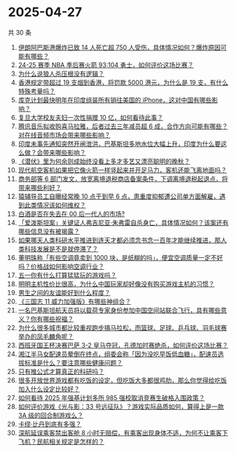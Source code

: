 # 2025-04-27

共 30 条

<!-- BEGIN ZHIHUVIDEO -->
<!-- 最后更新时间 Sun Apr 27 2025 17:07:45 GMT+0800 (China Standard Time) -->
1. [伊朗阿巴斯港爆炸已致 14 人死亡超 750 人受伤，具体情况如何？爆炸原因可能有哪些？](https://www.zhihu.com/question/1899518440097669206)
1. [24-25 赛季 NBA 季后赛火箭 93:104 勇士，如何评价这场比赛？](https://www.zhihu.com/question/1899746699917886095)
1. [为什么说狼人杀压根没有逻辑？](https://www.zhihu.com/question/657157009)
1. [香港规定带超过 19 支烟到香港，将罚款 5000 港元，为什么是 19 支，有什么特殊考量吗？](https://www.zhihu.com/question/1899511376843601137)
1. [库克计划最快明年在印度组装所有销往美国的 iPhone，这对中国有哪些影响？](https://www.zhihu.com/question/1899199372975124602)
1. [复旦大学校友夫妇一次性捐赠 10 亿，如何看待此事？](https://www.zhihu.com/question/1898380285139227970)
1. [腾讯音乐拟收购喜马拉雅，后者过去三年减员超 6 成，合作方向可能有哪些？对在线音频市场会带来哪些影响？](https://www.zhihu.com/question/1898819705243963879)
1. [印度未事先通知突然开闸泄洪，巴基斯坦多地水位大幅上升，印度为什么要这么做？会带来哪些影响？](https://www.zhihu.com/question/1899819271124641340)
1. [《潜伏》里为何余则成始终没看上多才多艺又漂亮聪明的晚秋？](https://www.zhihu.com/question/1896937332357174653)
1. [现代航空客机如果把它像火箭一样竖起来并开足马力，客机还能飞离地面吗？](https://www.zhihu.com/question/1897678724222141323)
1. [商务部等 6 部门发文，放宽离境退税商店备案条件，下调离境退税起退点，将带来哪些利好？](https://www.zhihu.com/question/1899778227351807810)
1. [猿辅导员工自曝经常晚 10 点干到早 6 点，患重度抑郁遭公司单方面解雇，遇到此类情况该如何维权？](https://www.zhihu.com/question/1899139725786326826)
1. [白酒是否在失去在 00 后一代人的市场?](https://www.zhihu.com/question/12303778372)
1. [「爱泼斯坦案」关键证人弗吉尼亚·朱弗雷自杀身亡，具体情况如何？该案还有哪些信息没有被揭露？](https://www.zhihu.com/question/1899422350191063145)
1. [如果哪天人类科研水平推进到连天才都必须念书念一百年才能继续推进，那人类科技发展是不是就停滞了？](https://www.zhihu.com/question/1894880358522151950)
1. [董明珠称「有些空调竟卖到 1000 块，是纸糊的吗」，便宜空调质量一定不好吗？价格战如何影响空调行业？](https://www.zhihu.com/question/1898384187913929297)
1. [五一你有什么打算猛猛玩的游戏吗？](https://www.zhihu.com/question/1898095475736971189)
1. [明明主机性价比很高，为什么中国玩家却好像没有购买游戏主机的习惯？](https://www.zhihu.com/question/1898457041439274795)
1. [男生之间的友谊能好到什么程度？](https://www.zhihu.com/question/63106867)
1. [《三国志 11 威力加强版》有哪些神组合？](https://www.zhihu.com/question/572463554)
1. [一名巴基斯坦航天员将以载荷专家身份参加中国空间站联合飞行，具有哪些意义？你有哪些祝福？](https://www.zhihu.com/question/1898322287989598201)
1. [为什么很多城市都比较重视跑步搞马拉松，而篮球、足球、乒乓球、羽毛球赛举办的凤毛麟角呢？](https://www.zhihu.com/question/1897761830895587743)
1. [西班牙国王杯决赛巴萨 3-2 皇马夺冠，孔德加时赛绝杀，如何评价这场比赛？](https://www.zhihu.com/question/1899723282007176690)
1. [湘江半马女配速员晕倒在终点，组委会称「因为没吃早饭低血糖」，配速员选拔标准是什么？要注意哪些健康问题？](https://www.zhihu.com/question/1898097690073629899)
1. [只有推公式才算真正的科研吗？](https://www.zhihu.com/question/4960093387)
1. [很多开放世界游戏都有吃饭的设定，但吃饭大多都很鸡肋，那么你觉得给吃饭加入什么设定比较好？](https://www.zhihu.com/question/1898781337852310972)
1. [如何看待 2025 年强基计划多所 985 强校取消竞赛生破格入围政策？](https://www.zhihu.com/question/1898335082390990949)
1. [如何评价游戏《光与影：33 号远征队》？游戏实际品质如何，算得上是一款 3A 级的回合制游戏么？](https://www.zhihu.com/question/1898427796063254316)
1. [卡缪·比丹到底有多强？](https://www.zhihu.com/question/1896985411252880047)
1. [深航延误乘客禁出客舱 8 小时无赔偿，有乘客出现身体不适，为何不让乘客下飞机？民航相关规定是怎样的？](https://www.zhihu.com/question/1899207574949160013)
<!-- END ZHIHUVIDEO -->

